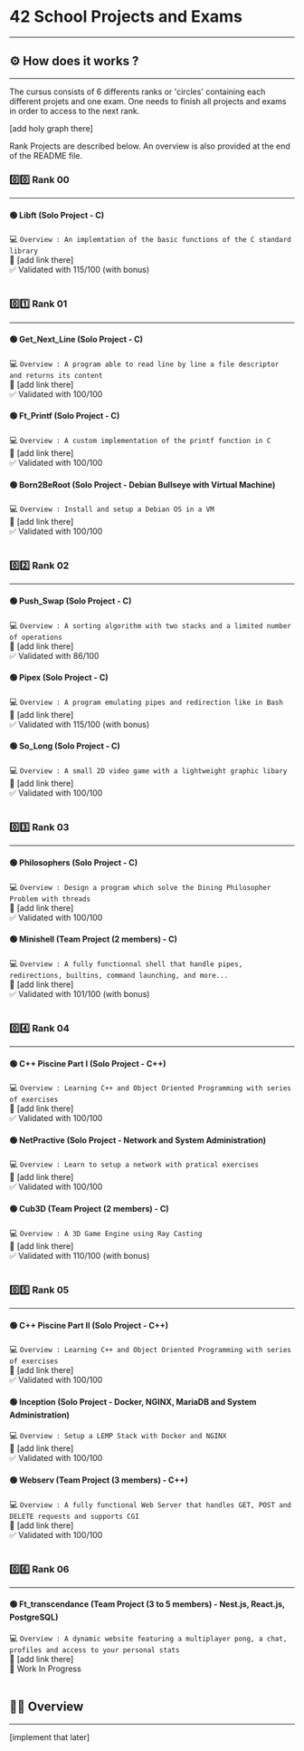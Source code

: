 # 42 School Projects and Exams
---

## ⚙️ How does it works ?
---

The cursus consists of 6 differents ranks or 'circles' containing each different projets and one exam. One needs to finish all projects and exams in order to access to the next rank.

[add holy graph there]

Rank Projects are described below. An overview is also provided at the end of the README file.

### 0️⃣0️⃣ Rank 00
---

#### 🟢 Libft (Solo Project - C)
💻 ```Overview : An implemtation of the basic functions of the C standard library``` <br>
📎 [add link there] <br>
✅ Validated with 115/100 (with bonus) <br>
<br>

### 0️⃣1️⃣ Rank 01
---

#### 🟢 Get_Next_Line (Solo Project - C)
💻 ```Overview : A program able to read line by line a file descriptor and returns its content``` <br>
📎 [add link there] <br>
✅ Validated with 100/100 <br>

#### 🟢 Ft_Printf (Solo Project - C)
💻 ```Overview : A custom implementation of the printf function in C``` <br>
📎 [add link there] <br>
✅ Validated with 100/100 <br>

#### 🟢 Born2BeRoot (Solo Project - Debian Bullseye with Virtual Machine)
💻 ```Overview : Install and setup a Debian OS in a VM``` <br>
📎 [add link there] <br>
✅ Validated with 100/100 <br>
<br>

### 0️⃣2️⃣ Rank 02
---

#### 🟢 Push_Swap (Solo Project - C)
💻 ```Overview : A sorting algorithm with two stacks and a limited number of operations``` <br>
📎 [add link there] <br>
✅ Validated with 86/100 <br>

#### 🟢 Pipex (Solo Project - C)
💻 ```Overview : A program emulating pipes and redirection like in Bash``` <br>
📎 [add link there] <br>
✅ Validated with 115/100 (with bonus) <br>

#### 🟢 So_Long (Solo Project - C)
💻 ```Overview : A small 2D video game with a lightweight graphic libary``` <br>
📎 [add link there] <br>
✅ Validated with 100/100 <br>
<br>

### 0️⃣3️⃣ Rank 03
---


#### 🟢 Philosophers (Solo Project - C)
💻 ```Overview : Design a program which solve the Dining Philosopher Problem with threads``` <br>
📎 [add link there] <br>
✅ Validated with 100/100 <br>

#### 🟢 Minishell (Team Project (2 members) - C)
💻 ```Overview : A fully functionnal shell that handle pipes, redirections, builtins, command launching, and more...``` <br>
📎 [add link there] <br>
✅ Validated with 101/100 (with bonus) <br>
<br>

### 0️⃣4️⃣ Rank 04
---


#### 🟢 C++ Piscine Part I (Solo Project - C++)
💻 ```Overview : Learning C++ and Object Oriented Programming with series of exercises``` <br>
📎 [add link there] <br>
✅ Validated with 100/100 <br>

#### 🟢 NetPractive (Solo Project - Network and System Administration)
💻 ```Overview : Learn to setup a network with pratical exercises``` <br>
📎 [add link there] <br>
✅ Validated with 100/100 <br>

#### 🟢 Cub3D (Team Project (2 members) - C)
💻 ```Overview : A 3D Game Engine using Ray Casting``` <br>
📎 [add link there] <br>
✅ Validated with 110/100 (with bonus) <br>
<br>

### 0️⃣5️⃣ Rank 05
---


#### 🟢 C++ Piscine Part II (Solo Project - C++)
💻 ```Overview : Learning C++ and Object Oriented Programming with series of exercises``` <br>
📎 [add link there] <br>
✅ Validated with 100/100 <br>

#### 🟢 Inception (Solo Project - Docker, NGINX, MariaDB and System Administration)
💻 ```Overview : Setup a LEMP Stack with Docker and NGINX``` <br>
📎 [add link there] <br>
✅ Validated with 100/100 <br>

#### 🟢 Webserv (Team Project (3 members) - C++)
💻 ```Overview : A fully functional Web Server that handles GET, POST and DELETE requests and supports CGI``` <br>
📎 [add link there] <br>
✅ Validated with 100/100 <br>
<br>


### 0️⃣6️⃣ Rank 06
---


#### 🟢 Ft_transcendance (Team Project (3 to 5 members) - Nest.js, React.js, PostgreSQL)
💻 ```Overview : A dynamic website featuring a multiplayer pong, a chat, profiles and access to your personal stats``` <br>
📎 [add link there] <br>
🛫 Work In Progress <br>
<br>

## 👨‍💻 Overview
---

[implement that later]


